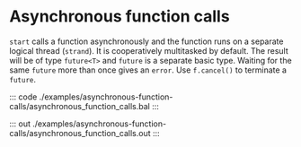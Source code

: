 # Asynchronous function calls

`start` calls a function asynchronously and the function runs on a separate logical thread (`strand`).
It is cooperatively multitasked by default.
The result will be of type `future<T>` and `future` is a separate basic type.
Waiting for the same `future` more than once gives an `error`.
Use `f.cancel()` to terminate a `future`.


::: code ./examples/asynchronous-function-calls/asynchronous_function_calls.bal :::

::: out ./examples/asynchronous-function-calls/asynchronous_function_calls.out :::